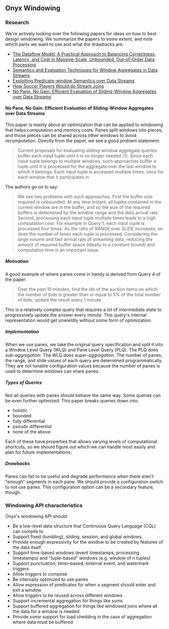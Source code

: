 ## Onyx Windowing

### Research

We're actively looking over the following papers for ideas on how to best design windowing. We summarize the papers to some extent, and note which parts we want to use and what the drawbacks are.

- [The Dataflow Model: A Practical Approach to Balancing Correctness, Latency, and Cost in Massive-Scale, Unbounded, Out-of-Order Data Processing](vldb.org/pvldb/vol8/p1792-Akidau.pdf)
- [Semantics and Evaluation Techniques for Window Aggregates in Data Streams](http://web.cecs.pdx.edu/~tufte/papers/WindowAgg.pdf)
- [Exploiting Predicate-window Semantics over Data Streams](http://docs.lib.purdue.edu/cgi/viewcontent.cgi?article=2621&context=cstech)
- [How Soccer Players Would do Stream Joins](http://citeseerx.ist.psu.edu/viewdoc/download?doi=10.1.1.362.2471&rep=rep1&type=pdf)
- [No Pane, No Gain: Efficient Evaluation of Sliding-Window Aggregates over Data Streams](https://cs.brown.edu/courses/cs227/papers/opt-slidingwindowagg.pdf)


#### No Pane, No Gain: Efficient Evaluation of Sliding-Window Aggregates over Data Streams

This paper is mainly about an optimization that can be applied to windowing that helps computation and memory costs. Panes split windows into pieces, and those pieces can be shared across other windows to avoid recomputation. Directly from the paper, we see a good problem statement:

> Current proposals for evaluating sliding-window aggregate
> queries buffer each input tuple until it is no longer needed
> [1]. Since each input tuple belongs to multiple windows,
> such approaches buffer a tuple until it is processed for the
> aggregate over the last window to which it belongs. Each
> input tuple is accessed multiple times, once for each window
> that it participates in.

The authors go on to say:

> We see two problems with such approaches. First the
> buffer size required is unbounded: At any time instant, all
> tuples contained in the current window are in the buffer,
> and so the size of the required buffers is determined by the
> window range and the data arrival rate. Second, processing
> each input tuple multiple times leads to a high computation
> cost. For example in Query 1, each input tuple is processed
> four times. As the ratio of RANGE over SLIDE increases,
> so does the number of times each tuple is processed. Considering
> the large volume and fast arrival rate of streaming
> data, reducing the amount of required buffer space (ideally
> to a constant bound) and computation time is an important issue.

##### Motivation

A good example of where panes come in handy is derived from Query 4 of the
paper:

> Over the past 10 minutes, find the ids of the
> auction items on which the number of bids is greater than
> or equal to 5% of the total number of bids; update the result
> every 1 minute.

This is a relatively complex query that requires a lot of intermediate state
to progressively update the answer every minute. This query's internal representation
would get unwieldly without some form of optimization.

##### Implementation

When we use panes, we take the original query specification and split
it into a Window Level Query (WLQ) and Pane Level Query (PLQ). The PLQ
does *sub-aggregation*. The WLQ does *super-aggregation*. The number of
panes, the range, and slide values of each query are determined programmatically.
They are not tunable configuration values because the number of panes is
used to determine windows can share panes.

##### Types of Queries

Not all queries with panes should behave the same way. Some queries can be
even further optimized. This paper breaks queries down into:

- holistic
- bounded
- fully differential
- pseudo differential
- none of the above

Each of these have properties that allows varying levels of computational shortcuts,
so we should figure out which we can handle most easily and plan for future
implementations.

##### Drawbacks

Panes can fail to be useful and degrade performance when there aren't
"enough" segments in each pane. We should provide a configuration
switch to not use panes. This configuration option can be a secondary
feature, though.

### Windowing API characteristics

Onyx's windowing API should:

- Be a low-level data structure that Continuous Query Language (CQL) can compile to
- Support fixed (tumbling), sliding, session, and global windows.
- Provide enough expressivity for the window to be created by features of the data itself
- Support time-based windows (event timestamps, processing timestamps) and "tuple-based" windows (e.g. window of n tuples)
- Support punctuation, timer-based, external event, and watermark triggers
- Allow triggers to compose
- Be internally optimized to use panes
- Allow expression of predicates for when a segment should enter and exit a window
- Allow triggers to be reused across different windows
- Support incremental aggregation for things like sums
- Support buffered aggregation for things like windowed joins where all the data for a window is needed
- Provide *some* support for load shedding in the case of aggregation where data must be buffered
